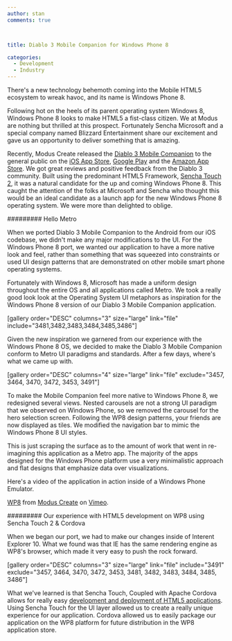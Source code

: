 ```yaml
---
author: stan
comments: true



title: Diablo 3 Mobile Companion for Windows Phone 8

categories:
  - Development
  - Industry
---
```


There's a new technology behemoth coming into the Mobile HTML5 ecosystem to wreak havoc, and its name is Windows Phone 8.





Following hot on the heels of its parent operating system Windows 8, Windows Phone 8 looks to make HTML5 a fist-class citizen. We at Modus are nothing but thrilled at this prospect. Fortunately Sencha Microsoft and a special company named Blizzard Entertainment share our excitement and gave us an opportunity to deliver something that is amazing.





Recently, Modus Create released the [Diablo 3 Mobile Companion](http://moduscreate.com/announcing-the-diablo-3-mobile-companion/) to the general public on the [iOS App Store](https://itunes.apple.com/us/app/diablo-3-mobile-companion/id565829323?mt=8), [Google Play](https://play.google.com/store/apps/details?id=com.moduscreate.d3mobile) and the [Amazon App Store](http://www.amazon.com/Modus-Create-Diablo-Mobile-Companion/dp/B009NWMJUA). We got great reviews and positive feedback from the Diablo 3 community. Built using the predominant HTML5 Framework, [Sencha Touch 2](http://moduscreate.com/capabilities/sencha-touch/), it was a natural candidate for the up and coming Windows Phone 8. This caught the attention of the folks at Microsoft and Sencha who thought this would be an ideal candidate as a launch app for the new Windows Phone 8 operating system. We were more than delighted to oblige.





######### Hello Metro





When we ported Diablo 3 Mobile Companion to the Android from our iOS codebase, we didn't make any major modifications to the UI. For the Windows Phone 8 port, we wanted our application to have a more native look and feel, rather than something that was squeezed into constraints or used UI design patterns that are demonstrated on other mobile smart phone operating systems.





Fortunately with Windows 8, Microsoft has made a uniform design throughout the entire OS and all applications called Metro. We took a really good look look at the Operating System UI metaphors as inspiration for the Windows Phone 8 version of our Diablo 3 Mobile Companion application.





[gallery order="DESC" columns="3" size="large" link="file" include="3481,3482,3483,3484,3485,3486"]





Given the new inspiration we garnered from our experience with the Windows Phone 8 OS, we decided to make the Diablo 3 Mobile Companion conform to Metro UI paradigms and standards. After a few days, where's what we came up with.





[gallery order="DESC" columns="4" size="large" link="file" exclude="3457, 3464, 3470, 3472, 3453, 3491"]





To make the Mobile Companion feel more native to Windows Phone 8, we redesigned several views. Nested carousels are not a strong UI paradigm that we observed on Windows Phone, so we removed the carousel for the hero selection screen. Following the WP8 design patterns, your friends are now displayed as tiles. We modified the navigation bar to mimic the Windows Phone 8 UI styles.





This is just scraping the surface as to the amount of work that went in re-imagining this application as a Metro app. The majority of the apps designed for the Windows Phone platform use a very minimalistic approach and flat designs that emphasize data over visualizations.





Here's a video of the application in action inside of a Windows Phone Emulator.





[WP8](http://vimeo.com/52489823) from [Modus Create](http://vimeo.com/moduscreate) on [Vimeo](http://vimeo.com).





######### Our experience with HTML5 development on WP8 using Sencha Touch 2 & Cordova





When we began our port, we had to make our changes inside of Interent Explorer 10. What we found was that IE has the same rendering engine as WP8's browser, which made it very easy to push the rock forward.





[gallery order="DESC" columns="3" size="large" link="file" include="3491" exclude="3457, 3464, 3470, 3472, 3453, 3481, 3482, 3483, 3484, 3485, 3486"]





What we've learned is that Sencha Touch, Coupled with Apache Cordova allows for really easy [development and deployment of HTML5 applications](http://moduscreate.com/capabilities/mobile-apps/). Using Sencha Touch for the UI layer allowed us to create a really unique experience for our application. Cordova allowed us to easily package our application on the WP8 platform for future distribution in the WP8 application store.



